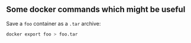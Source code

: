 ## Some docker commands which might be useful
Save a `foo` container as a `.tar` archive:
```bash
docker export foo > foo.tar
```

